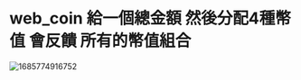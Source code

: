 # web_coin 給一個總金額   然後分配4種幣值   會反饋 所有的幣值組合
![1685774916752](https://github.com/French-bulldog/web_coin/assets/75679879/eabd4edc-3adf-44d3-80a8-a11801d23e84)
